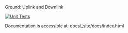 Ground: Uplink and Downlink

[![Unit Tests](https://github.com/MateoVG-coding/CSCN73030-ProjectV-UplinkDownlink-GroundStation/actions/workflows/Unit-Test.yml/badge.svg)](https://github.com/MateoVG-coding/CSCN73030-ProjectV-UplinkDownlink-GroundStation/actions/workflows/Unit-Test.yml)

Documentation is accessible at: docs/_site/docs/index.html
